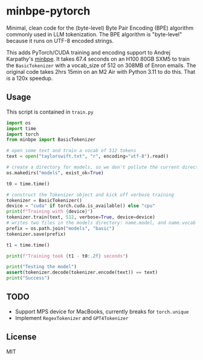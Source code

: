 # minbpe-pytorch

Minimal, clean code for the (byte-level) Byte Pair Encoding (BPE) algorithm commonly used in LLM tokenization. The BPE algorithm is "byte-level" because it runs on UTF-8 encoded strings.

This adds PyTorch/CUDA training and encoding support to Andrej Karpathy's [minbpe](https://github.com/karpathy/minbpe).  It takes 67.4 seconds on an H100 80GB SXM5 to train the `BasicTokenizer` with a vocab_size of 512 on 308MB of Enron emails.  The original code takes 2hrs 15min on an M2 Air with Python 3.11 to do this.  That is a 120x speedup.

## Usage

This script is contained in `train.py`

```python
import os
import time
import torch
from minbpe import BasicTokenizer

# open some text and train a vocab of 512 tokens
text = open("taylorswift.txt", "r", encoding="utf-8").read()

# create a directory for models, so we don't pollute the current directory
os.makedirs("models", exist_ok=True)

t0 = time.time()

# construct the Tokenizer object and kick off verbose training
tokenizer = BasicTokenizer()
device = "cuda" if torch.cuda.is_available() else "cpu"
print(f"Training with {device}")
tokenizer.train(text, 512, verbose=True, device=device)
# writes two files in the models directory: name.model, and name.vocab
prefix = os.path.join("models", "basic")
tokenizer.save(prefix)

t1 = time.time()

print(f"Training took {t1 - t0:.2f} seconds")

print("Testing the model")
assert(tokenizer.decode(tokenizer.encode(text)) == text)
print("Success")
```

## TODO

- Support MPS device for MacBooks, currently breaks for `torch.unique`
- Implement `RegexTokenizer` and `GPT4Tokenizer`

## License

MIT